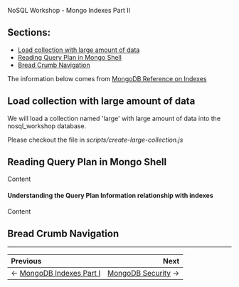 NoSQL Workshop - Mongo Indexes Part II

## Sections:

* [Load collection with large amount of data](#load-collection-with-large-amount-of-data)
* [Reading Query Plan in Mongo Shell](#reading-query-plan-in-mongo-shell)
* [Bread Crumb Navigation](#bread-crumb-navigation)

The information below comes from [MongoDB Reference on Indexes](https://docs.mongodb.com/manual/indexes/)

## Load collection with large amount of data

We will load a collection named 'large' with large amount of data into the nosql_workshop database.

Please checkout the file in *scripts/create-large-collection.js*

## Reading Query Plan in Mongo Shell

Content

#### Understanding the Query Plan Information relationship with indexes

Content


## Bread Crumb Navigation
_________________________

Previous | Next
:------- | ---:
← [MongoDB Indexes Part I](./mongodb_indexes_partI.md) | [MongoDB Security](./mongodb_security.md) →
